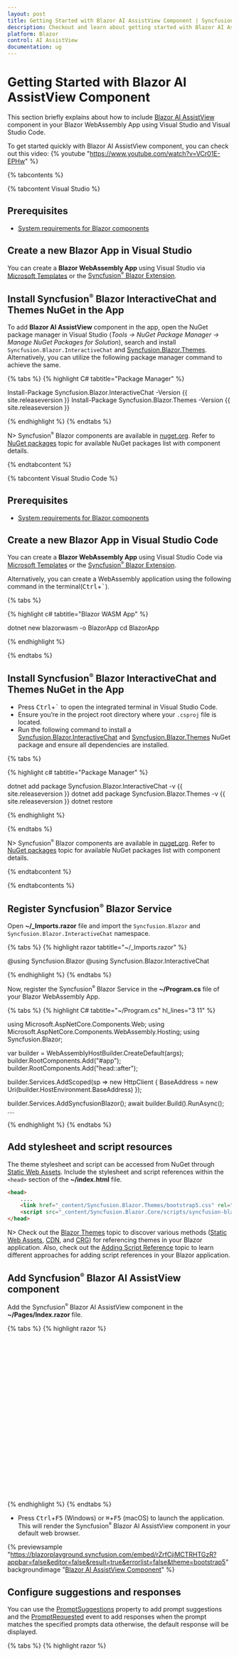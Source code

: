 ```yaml
---
layout: post
title: Getting Started with Blazor AI AssistView Component | Syncfusion
description: Checkout and learn about getting started with Blazor AI AssistView component in Blazor WebAssembly App.
platform: Blazor
control: AI AssistView
documentation: ug
---
```


# Getting Started with Blazor AI AssistView Component

This section briefly explains about how to include [Blazor AI AssistView](https://www.syncfusion.com/blazor-components/blazor-ai-assistview) component in your Blazor WebAssembly App using Visual Studio and Visual Studio Code.

To get started quickly with Blazor AI AssistView component, you can check out this video:
{% youtube "https://www.youtube.com/watch?v=VCr01E-EPHw" %}

{% tabcontents %}

{% tabcontent Visual Studio %}

## Prerequisites

* [System requirements for Blazor components](https://blazor.syncfusion.com/documentation/system-requirements)

## Create a new Blazor App in Visual Studio

You can create a **Blazor WebAssembly App** using Visual Studio via [Microsoft Templates](https://learn.microsoft.com/en-us/aspnet/core/blazor/tooling?view=aspnetcore-7.0) or the [Syncfusion<sup style="font-size:70%">&reg;</sup> Blazor Extension](https://blazor.syncfusion.com/documentation/visual-studio-integration/template-studio).

## Install Syncfusion<sup style="font-size:70%">&reg;</sup> Blazor InteractiveChat and Themes NuGet in the App

To add **Blazor AI AssistView** component in the app, open the NuGet package manager in Visual Studio (*Tools → NuGet Package Manager → Manage NuGet Packages for Solution*), search and install `Syncfusion.Blazor.InteractiveChat` and [Syncfusion.Blazor.Themes](https://www.nuget.org/packages/Syncfusion.Blazor.Themes/). Alternatively, you can utilize the following package manager command to achieve the same.

{% tabs %}
{% highlight C# tabtitle="Package Manager" %}

Install-Package Syncfusion.Blazor.InteractiveChat -Version {{ site.releaseversion }}
Install-Package Syncfusion.Blazor.Themes -Version {{ site.releaseversion }}

{% endhighlight %}
{% endtabs %}

N> Syncfusion<sup style="font-size:70%">&reg;</sup> Blazor components are available in [nuget.org](https://www.nuget.org/packages?q=syncfusion.blazor). Refer to [NuGet packages](https://blazor.syncfusion.com/documentation/nuget-packages) topic for available NuGet packages list with component details.

{% endtabcontent %}

{% tabcontent Visual Studio Code %}

## Prerequisites

* [System requirements for Blazor components](https://blazor.syncfusion.com/documentation/system-requirements)

## Create a new Blazor App in Visual Studio Code

You can create a **Blazor WebAssembly App** using Visual Studio Code via [Microsoft Templates](https://learn.microsoft.com/en-us/aspnet/core/blazor/tooling?view=aspnetcore-7.0&pivots=vsc) or the [Syncfusion<sup style="font-size:70%">&reg;</sup> Blazor Extension](https://blazor.syncfusion.com/documentation/visual-studio-code-integration/create-project).

Alternatively, you can create a WebAssembly application using the following command in the terminal(<kbd>Ctrl</kbd>+<kbd>`</kbd>).

{% tabs %}

{% highlight c# tabtitle="Blazor WASM App" %}

dotnet new blazorwasm -o BlazorApp
cd BlazorApp

{% endhighlight %}

{% endtabs %}

## Install Syncfusion<sup style="font-size:70%">&reg;</sup> Blazor InteractiveChat and Themes NuGet in the App

* Press <kbd>Ctrl</kbd>+<kbd>`</kbd> to open the integrated terminal in Visual Studio Code.
* Ensure you’re in the project root directory where your `.csproj` file is located.
* Run the following command to install a [Syncfusion.Blazor.InteractiveChat](https://www.nuget.org/packages/Syncfusion.Blazor.InteractiveChat) and [Syncfusion.Blazor.Themes](https://www.nuget.org/packages/Syncfusion.Blazor.Themes/) NuGet package and ensure all dependencies are installed.

{% tabs %}

{% highlight c# tabtitle="Package Manager" %}

dotnet add package Syncfusion.Blazor.InteractiveChat -v {{ site.releaseversion }}
dotnet add package Syncfusion.Blazor.Themes -v {{ site.releaseversion }}
dotnet restore

{% endhighlight %}

{% endtabs %}

N> Syncfusion<sup style="font-size:70%">&reg;</sup> Blazor components are available in [nuget.org](https://www.nuget.org/packages?q=syncfusion.blazor). Refer to [NuGet packages](https://blazor.syncfusion.com/documentation/nuget-packages) topic for available NuGet packages list with component details.

{% endtabcontent %}

{% endtabcontents %}

## Register Syncfusion<sup style="font-size:70%">&reg;</sup> Blazor Service

Open **~/_Imports.razor** file and import the `Syncfusion.Blazor` and `Syncfusion.Blazor.InteractiveChat` namespace.

{% tabs %}
{% highlight razor tabtitle="~/_Imports.razor" %}

@using Syncfusion.Blazor
@using Syncfusion.Blazor.InteractiveChat

{% endhighlight %}
{% endtabs %}

Now, register the Syncfusion<sup style="font-size:70%">&reg;</sup> Blazor Service in the **~/Program.cs** file of your Blazor WebAssembly App.

{% tabs %}
{% highlight C# tabtitle="~/Program.cs" hl_lines="3 11" %}

using Microsoft.AspNetCore.Components.Web;
using Microsoft.AspNetCore.Components.WebAssembly.Hosting;
using Syncfusion.Blazor;

var builder = WebAssemblyHostBuilder.CreateDefault(args);
builder.RootComponents.Add<App>("#app");
builder.RootComponents.Add<HeadOutlet>("head::after");

builder.Services.AddScoped(sp => new HttpClient { BaseAddress = new Uri(builder.HostEnvironment.BaseAddress) });

builder.Services.AddSyncfusionBlazor();
await builder.Build().RunAsync();
....

{% endhighlight %}
{% endtabs %}

## Add stylesheet and script resources

The theme stylesheet and script can be accessed from NuGet through [Static Web Assets](https://blazor.syncfusion.com/documentation/appearance/themes#static-web-assets). Include the stylesheet and script references within the `<head>` section of the **~/index.html** file.

```html
<head>
    ....
    <link href="_content/Syncfusion.Blazor.Themes/bootstrap5.css" rel="stylesheet" />
    <script src="_content/Syncfusion.Blazor.Core/scripts/syncfusion-blazor.min.js" type="text/javascript"></script>
</head>
```
N> Check out the [Blazor Themes](https://blazor.syncfusion.com/documentation/appearance/themes) topic to discover various methods ([Static Web Assets](https://blazor.syncfusion.com/documentation/appearance/themes#static-web-assets), [CDN](https://blazor.syncfusion.com/documentation/appearance/themes#cdn-reference), and [CRG](https://blazor.syncfusion.com/documentation/common/custom-resource-generator)) for referencing themes in your Blazor application. Also, check out the [Adding Script Reference](https://blazor.syncfusion.com/documentation/common/adding-script-references) topic to learn different approaches for adding script references in your Blazor application.

## Add Syncfusion<sup style="font-size:70%">&reg;</sup> Blazor AI AssistView component

Add the Syncfusion<sup style="font-size:70%">&reg;</sup> Blazor AI AssistView component in the **~/Pages/Index.razor** file.

{% tabs %}
{% highlight razor %}

<div class="aiassist-container" style="height: 350px; width: 650px;">
    <SfAIAssistView></SfAIAssistView>
</div>

{% endhighlight %}
{% endtabs %}

* Press <kbd>Ctrl</kbd>+<kbd>F5</kbd> (Windows) or <kbd>⌘</kbd>+<kbd>F5</kbd> (macOS) to launch the application. This will render the Syncfusion<sup style="font-size:70%">&reg;</sup> Blazor AI AssistView component in your default web browser.

{% previewsample "https://blazorplayground.syncfusion.com/embed/rZrfCjiMCTRHTGzR?appbar=false&editor=false&result=true&errorlist=false&theme=bootstrap5" backgroundimage "[Blazor AI AssistView Component](./images/ai-assistview-component.png)" %}

## Configure suggestions and responses

You can use the [PromptSuggestions](https://help.syncfusion.com/cr/blazor/Syncfusion.Blazor.InteractiveChat.SfAIAssistView.html#Syncfusion_Blazor_InteractiveChat_SfAIAssistView_PromptSuggestions) property to add prompt suggestions and the [PromptRequested](https://help.syncfusion.com/cr/blazor/Syncfusion.Blazor.InteractiveChat.SfAIAssistView.html#Syncfusion_Blazor_InteractiveChat_SfAIAssistView_PromptRequested) event to add responses when the prompt matches the specified prompts data otherwise, the default response will be displayed.

{% tabs %}
{% highlight razor %}

<div class="aiassist-container" style="height: 350px; width: 650px;">
    <SfAIAssistView PromptSuggestions="@promptSuggestions" PromptRequested="@PromptRequest"></SfAIAssistView>
</div>

@code {
    List<string> promptSuggestions = new List<string> { "How do I prioritize my tasks?", "How can I improve my time management skills?" };
    public class AssistModel
    {
        public string Prompt { get; set; }
        public string Response { get; set; }
    }
    private List<AssistModel> prompts = new List<AssistModel>()
    {
        new AssistModel() { Prompt = "How do I prioritize my tasks?", Response = "Prioritize tasks by urgency and impact: tackle high-impact tasks first, delegate when possible, and break large tasks into smaller steps. For more assistance, feel free to ask—I’m here to help!" },
        new AssistModel() { Prompt = "How can I improve my time management skills?", Response = "To improve time management skills, try setting clear goals, using a planner or digital tools, prioritizing tasks, breaking tasks into smaller steps, and minimizing distractions. Regularly review and adjust your approach for better efficiency" }
    };
    private async Task PromptRequest(AssistViewPromptRequestedEventArgs args)
    {
        await Task.Delay(3000);
        var isPromptFound = prompts.Any(prompt => prompt.Prompt == args.Prompt);
        var promptData = prompts.FirstOrDefault(prompt => prompt.Prompt == args.Prompt);
        var defaultResponse = "For real-time prompt processing, connect the AI AssistView component to your preferred AI service, such as OpenAI or Azure Cognitive Services. Ensure you obtain the necessary API credentials to authenticate and enable seamless integration.";
        args.Response = isPromptFound ? promptData.Response : defaultResponse;
    }
}

{% endhighlight %}
{% endtabs %}

{% previewsample "https://blazorplayground.syncfusion.com/embed/BjhTCNsCMKFGRhuU?appbar=false&editor=false&result=true&errorlist=false&theme=bootstrap5" backgroundimage "[Blazor AI AssistView default prompt](./images/default-prompt.png)" %}

N> [View Sample in GitHub](https://github.com/SyncfusionExamples/Blazor-Getting-Started-Examples/tree/main/AIAssistView).
